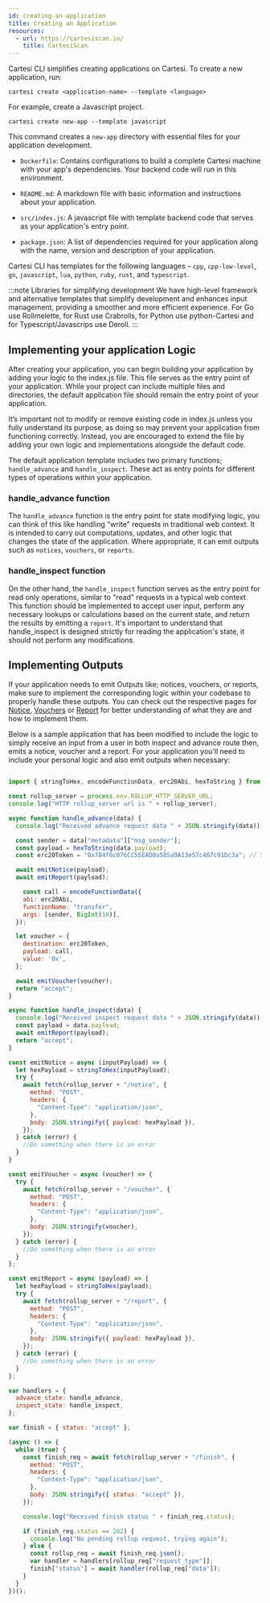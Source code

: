 ```yaml
---
id: creating-an-application
title: Creating an Application
resources:
  - url: https://cartesiscan.io/
    title: CartesiScan
---
```




Cartesi CLI simplifies creating applications on Cartesi. To create a new application, run:

```shell
cartesi create <application-name> --template <language>
```

For example, create a Javascript project.

```shell
cartesi create new-app --template javascript
```

This command creates a `new-app` directory with essential files for your application development.

- `Dockerfile`: Contains configurations to build a complete Cartesi machine with your app's dependencies. Your backend code will run in this environment.

- `README.md`: A markdown file with basic information and instructions about your application.

- `src/index.js`: A javascript file with template backend code that serves as your application's entry point.

- `package.json`: A list of dependencies required for your application along with the name, version and description of your application.

Cartesi CLI has templates for the following languages – `cpp`, `cpp-low-level`, `go`, `javascript`, `lua`, `python`, `ruby`, `rust`, and `typescript`.

:::note Libraries for simplifying development
We have high-level framework and alternative templates that simplify development and enhances input management, providing a smoother and more efficient experience.
For Go use Rollmelette, for Rust use Crabrolls, for Python use python-Cartesi and for Typescript/Javascrips use Deroll.
:::

## Implementing your application Logic

After creating your application, you can begin building your application by adding your logic to the index.js file. This file serves as the entry point of your application. While your project can include multiple files and directories, the default application file should remain the entry point of your application.

It’s important not to modify or remove existing code in index.js unless you fully understand its purpose, as doing so may prevent your application from functioning correctly. Instead, you are encouraged to extend the file by adding your own logic and implementations alongside the default code.

The default application template includes two primary functions; `handle_advance` and `handle_inspect`. These act as entry points for different types of operations within your application.

### handle_advance function

The `handle_advance` function is the entry point for state modifying logic, you can think of this like handling "write" requests in traditional web context. It is intended to carry out computations, updates, and other logic that changes the state of the application. Where appropriate, it can emit outputs such as `notices`, `vouchers`, or `reports`.

### handle_inspect function

On the other hand, the `handle_inspect` function serves as the entry point for read only operations, similar to "read" requests in a typical web context. This function should be implemented to accept user input, perform any necessary lookups or calculations based on the current state, and return the results by emitting a `report`. It's important to understand that handle_inspect is designed strictly for reading the application's state, it should not perform any modifications.

## Implementing Outputs

If your application needs to emit Outputs like; notices, vouchers, or reports, make sure to implement the corresponding logic within your codebase to properly handle these outputs. You can check out the respective pages for [Notice](../api-reference/backend/notices.md), [Vouchers](../api-reference/backend/vouchers.md) or [Report](../api-reference/backend/reports.md) for better understanding of what they are and how to implement them.

Below is a sample application that has been modified to include the logic to simply receive an input from a user in both inspect and advance route then, emits a notice, voucher and a report. For your application you'll need to include your personal logic and also emit outputs when necessary:

```javascript

import { stringToHex, encodeFunctionData, erc20Abi, hexToString } from "viem";

const rollup_server = process.env.ROLLUP_HTTP_SERVER_URL;
console.log("HTTP rollup_server url is " + rollup_server);

async function handle_advance(data) {
  console.log("Received advance request data " + JSON.stringify(data));

  const sender = data["metadata"]["msg_sender"];
  const payload = hexToString(data.payload);
  const erc20Token = "0x784f0c076CC55EAD0a585a9A13e57c467c91Dc3a"; // Sample ERC20 token address

  await emitNotice(payload);
  await emitReport(payload);

    const call = encodeFunctionData({
    abi: erc20Abi,
    functionName: "transfer",
    args: [sender, BigInt(10)],
  });

  let voucher = {
    destination: erc20Token,
    payload: call,
    value: '0x',
  };

  await emitVoucher(voucher);
  return "accept";
}

async function handle_inspect(data) {
  console.log("Received inspect request data " + JSON.stringify(data));
  const payload = data.payload;
  await emitReport(payload);
  return "accept";
}

const emitNotice = async (inputPayload) => {
  let hexPayload = stringToHex(inputPayload);
  try {
    await fetch(rollup_server + "/notice", {
      method: "POST",
      headers: {
        "Content-Type": "application/json",
      },
      body: JSON.stringify({ payload: hexPayload }),
    });
  } catch (error) {
    //Do something when there is an error
  }
}

const emitVoucher = async (voucher) => {
  try {
    await fetch(rollup_server + "/voucher", {
      method: "POST",
      headers: {
        "Content-Type": "application/json",
      },
      body: JSON.stringify(voucher),
    });
  } catch (error) {
    //Do something when there is an error
  }
};

const emitReport = async (payload) => {
  let hexPayload = stringToHex(payload);
  try {
    await fetch(rollup_server + "/report", {
      method: "POST",
      headers: {
        "Content-Type": "application/json",
      },
      body: JSON.stringify({ payload: hexPayload }),
    });
  } catch (error) {
    //Do something when there is an error
  }
};

var handlers = {
  advance_state: handle_advance,
  inspect_state: handle_inspect,
};

var finish = { status: "accept" };

(async () => {
  while (true) {
    const finish_req = await fetch(rollup_server + "/finish", {
      method: "POST",
      headers: {
        "Content-Type": "application/json",
      },
      body: JSON.stringify({ status: "accept" }),
    });

    console.log("Received finish status " + finish_req.status);

    if (finish_req.status == 202) {
      console.log("No pending rollup request, trying again");
    } else {
      const rollup_req = await finish_req.json();
      var handler = handlers[rollup_req["request_type"]];
      finish["status"] = await handler(rollup_req["data"]);
    }
  }
})();


```